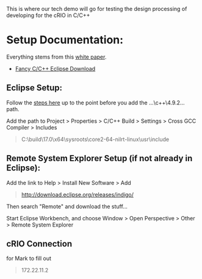 This is where our tech demo will go for testing the design processing of developing for the cRIO in C/C++ 

# Setup Documentation:

Everything stems from this [white paper](http://www.ni.com/white-paper/14623/en/).
- [Fancy C/C++ Eclipse Download](http://www.ni.com/download/labview-real-time-module-2017/6731/en/)

## Eclipse Setup:

Follow the [steps here](http://www.ni.com/tutorial/14625/en/) up to the point before you add the ...\c++\4.9.2\... path.

Add the path to Project > Properties > C/C++ Build > Settings > Cross GCC Compiler > Includes 
> C:\build\17.0\x64\sysroots\core2-64-nilrt-linux\usr\include


## Remote System Explorer Setup (if not already in Eclipse):

Add the link to Help > Install New Software > Add  
> http://download.eclipse.org/releases/indigo/

Then search "Remote" and download the stuff...

Start Eclipse Workbench, and choose Window > Open Perspective > Other > Remote System Explorer

## cRIO Connection
for Mark to fill out

> 172.22.11.2
